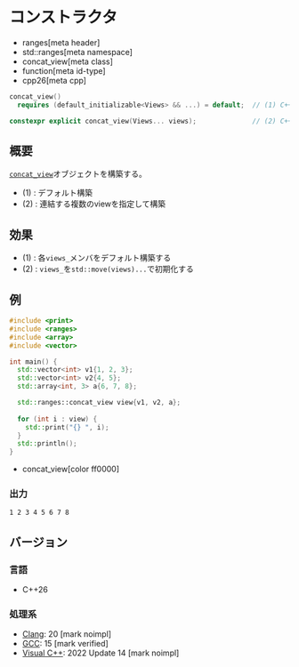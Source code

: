 # コンストラクタ
* ranges[meta header]
* std::ranges[meta namespace]
* concat_view[meta class]
* function[meta id-type]
* cpp26[meta cpp]

```cpp
concat_view()
  requires (default_initializable<Views> && ...) = default;  // (1) C++26

constexpr explicit concat_view(Views... views);              // (2) C++26
```

## 概要

[`concat_view`](../concat_view.md)オブジェクトを構築する。

- (1) : デフォルト構築
- (2) : 連結する複数のviewを指定して構築

## 効果

- (1) : 各`views_`メンバをデフォルト構築する
- (2) : `views_`を`std::move(views)...`で初期化する

## 例
```cpp example
#include <print>
#include <ranges>
#include <array>
#include <vector>

int main() {
  std::vector<int> v1{1, 2, 3};
  std::vector<int> v2{4, 5};
  std::array<int, 3> a{6, 7, 8};

  std::ranges::concat_view view{v1, v2, a};
  
  for (int i : view) {
    std::print("{} ", i);
  }
  std::println();
}
```
* concat_view[color ff0000]

### 出力
```
1 2 3 4 5 6 7 8
```

## バージョン
### 言語
- C++26

### 処理系
- [Clang](/implementation.md#clang): 20 [mark noimpl]
- [GCC](/implementation.md#gcc): 15 [mark verified]
- [Visual C++](/implementation.md#visual_cpp): 2022 Update 14 [mark noimpl]

